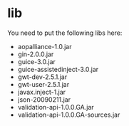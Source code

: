 lib
===

You need to put the following libs here:

 * aopalliance-1.0.jar
 * gin-2.0.0.jar
 * guice-3.0.jar
 * guice-assistedinject-3.0.jar
 * gwt-dev-2.5.1.jar
 * gwt-user-2.5.1.jar
 * javax.inject-1.jar
 * json-20090211.jar
 * validation-api-1.0.0.GA.jar
 * validation-api-1.0.0.GA-sources.jar
